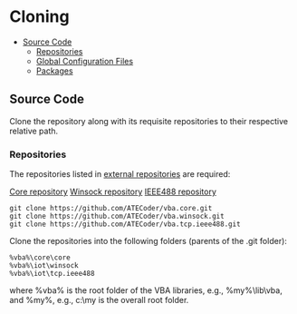 # Cloning

- [Source Code](#Source-Code)
  - [Repositories](#Repositories)
  - [Global Configuration Files](#Global-Configuration-Files)
  - [Packages](#Packages)

<a name="Source-Code"></a>
## Source Code
Clone the repository along with its requisite repositories to their respective relative path.

### Repositories
The repositories listed in [external repositories] are required:

[Core repository]
[Winsock repository]
[IEEE488 repository]

```
git clone https://github.com/ATECoder/vba.core.git
git clone https://github.com/ATECoder/vba.winsock.git
git clone https://github.com/ATECoder/vba.tcp.ieee488.git
```

Clone the repositories into the following folders (parents of the .git folder):
```
%vba%\core\core
%vba%\iot\winsock
%vba%\iot\tcp.ieee488
```
where %vba% is the root folder of the VBA libraries, e.g., %my%\lib\vba, and %my%, e.g., c:\my is the overall root folder.

[external repositories]: ExternalReposCommits.csv
[Core repository]: https://github.com/ATECoder/vba.core.git
[Winsock repository]: https://github.com/ATECoder/vba.winsock.git
[IEEE488 repository]: https://github.com/ATECoder/vba.tcp.ieee488.git
